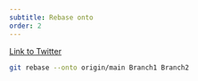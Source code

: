 ```yaml
---
subtitle: Rebase onto
order: 2
---
```


[Link to Twitter](https://twitter.com/mluisbrown/status/1291756770445099009)

```sh
git rebase --onto origin/main Branch1 Branch2
```
